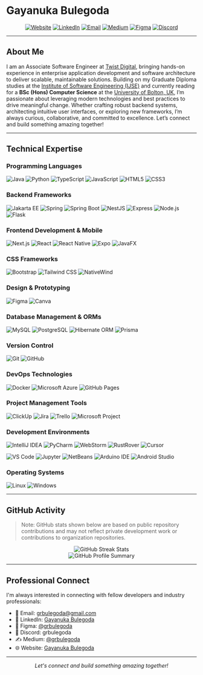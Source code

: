 # Gayanuka Bulegoda

<div align="center">
  <a href="https://gayanukabulegoda.github.io/"><img src="https://img.shields.io/badge/Website-685A4D?style=for-the-badge&logo=google-chrome&logoColor=white" alt="Website"/></a>
  <a href="https://lk.linkedin.com/in/gayanuka-bulegoda"><img src="https://img.shields.io/badge/LinkedIn-0077B5?style=for-the-badge&logo=linkedin&logoColor=white" alt="LinkedIn"/></a>
  <a href="mailto:grbulegoda@gmail.com"><img src="https://img.shields.io/badge/Email-D14836?style=for-the-badge&logo=gmail&logoColor=white" alt="Email"/></a>
  <a href="https://medium.com/@grbulegoda"><img src="https://img.shields.io/badge/Medium-000000?style=for-the-badge&logo=medium&logoColor=white" alt="Medium"/></a>
  <a href="https://www.figma.com/@grbulegoda"><img src="https://img.shields.io/badge/Figma-F24E1E?style=for-the-badge&logo=figma&logoColor=white" alt="Figma"/></a>
  <a href="https://discord.com/users/grbulegoda"><img src="https://img.shields.io/badge/Discord-5865F2?style=for-the-badge&logo=discord&logoColor=white" alt="Discord"/></a>
</div>

---

## About Me

I am an Associate Software Engineer at [Twist Digital](https://twistdigital.live/), bringing hands-on experience in enterprise application development and software architecture to deliver scalable, maintainable solutions. Building on my Graduate Diploma studies at the [Institute of Software Engineering (IJSE)](https://ijse.lk/) and currently reading for a **BSc (Hons) Computer Science** at the [University of Bolton, UK](https://www.bolton.ac.uk/), I’m passionate about leveraging modern technologies and best practices to drive meaningful change. Whether crafting robust backend systems, architecting intuitive user interfaces, or exploring new frameworks, I’m always curious, collaborative, and committed to excellence. Let’s connect and build something amazing together!

---

## Technical Expertise

### Programming Languages
![Java](https://img.shields.io/badge/Java-ED8B00?style=for-the-badge&logo=openjdk&logoColor=white)
![Python](https://img.shields.io/badge/Python-3776AB?style=for-the-badge&logo=python&logoColor=white)
![TypeScript](https://img.shields.io/badge/TypeScript-007ACC?style=for-the-badge&logo=typescript&logoColor=white)
![JavaScript](https://img.shields.io/badge/JavaScript-F7DF1E?style=for-the-badge&logo=javascript&logoColor=black)
![HTML5](https://img.shields.io/badge/HTML5-E34F26?style=for-the-badge&logo=html5&logoColor=white)
![CSS3](https://img.shields.io/badge/CSS3-1572B6?style=for-the-badge&logo=css3&logoColor=white)

### Backend Frameworks
![Jakarta EE](https://img.shields.io/badge/Jakarta_EE-important?style=for-the-badge&logo=jakarta-ee&logoColor=white)
![Spring](https://img.shields.io/badge/Spring-6DB33F?style=for-the-badge&logo=spring&logoColor=white)
![Spring Boot](https://img.shields.io/badge/Spring_Boot-6DB33F?style=for-the-badge&logo=spring-boot&logoColor=white)
![NestJS](https://img.shields.io/badge/NestJS-E0234E?style=for-the-badge&logo=nestjs&logoColor=white)
![Express](https://img.shields.io/badge/Express-000000?style=for-the-badge&logo=express&logoColor=white)
![Node.js](https://img.shields.io/badge/Node.js-339933?style=for-the-badge&logo=node-dot-js&logoColor=white)
![Flask](https://img.shields.io/badge/Flask-000000?style=for-the-badge&logo=flask&logoColor=white)

### Frontend Development & Mobile
![Next.js](https://img.shields.io/badge/Next.js-000000?style=for-the-badge&logo=nextdotjs&logoColor=white)
![React](https://img.shields.io/badge/React-20232A?style=for-the-badge&logo=react&logoColor=61DAFB)
![React Native](https://img.shields.io/badge/React_Native-20232A?style=for-the-badge&logo=react&logoColor=61DAFB)
![Expo](https://img.shields.io/badge/Expo-000020?style=for-the-badge&logo=expo&logoColor=white)
![JavaFX](https://img.shields.io/badge/JavaFX-007396?style=for-the-badge&logo=java&logoColor=white)

### CSS Frameworks
![Bootstrap](https://img.shields.io/badge/Bootstrap-563D7C?style=for-the-badge&logo=bootstrap&logoColor=white)
![Tailwind CSS](https://img.shields.io/badge/Tailwind_CSS-38B2AC?style=for-the-badge&logo=tailwind-css&logoColor=white)
![NativeWind](https://img.shields.io/badge/NativeWind-38B2AC?style=for-the-badge&logo=tailwind-css&logoColor=white)

### Design & Prototyping
![Figma](https://img.shields.io/badge/Figma-F24E1E?style=for-the-badge&logo=figma&logoColor=white)
![Canva](https://img.shields.io/badge/Canva-00C4CC?style=for-the-badge&logo=canva&logoColor=white)

### Database Management & ORMs
![MySQL](https://img.shields.io/badge/MySQL-4479A1?style=for-the-badge&logo=mysql&logoColor=white)
![PostgreSQL](https://img.shields.io/badge/PostgreSQL-316192?style=for-the-badge&logo=postgresql&logoColor=white)
![Hibernate ORM](https://img.shields.io/badge/Hibernate-59666C?style=for-the-badge&logo=hibernate&logoColor=white)
![Prisma](https://img.shields.io/badge/Prisma-2D3748?style=for-the-badge&logo=prisma&logoColor=white)

### Version Control
![Git](https://img.shields.io/badge/Git-F05032?style=for-the-badge&logo=git&logoColor=white)
![GitHub](https://img.shields.io/badge/GitHub-181717?style=for-the-badge&logo=github&logoColor=white)

### DevOps Technologies
![Docker](https://img.shields.io/badge/Docker-2496ED?style=for-the-badge&logo=docker&logoColor=white)
![Microsoft Azure](https://img.shields.io/badge/Microsoft_Azure-0078D4?style=for-the-badge&logo=microsoft-azure&logoColor=white)
![GitHub Pages](https://img.shields.io/badge/GitHub_Pages-000000?style=for-the-badge&logo=github&logoColor=white)

### Project Management Tools
![ClickUp](https://img.shields.io/badge/ClickUp-7B68EE?style=for-the-badge&logo=clickup&logoColor=white)
![Jira](https://img.shields.io/badge/Jira-0052CC?style=for-the-badge&logo=jira&logoColor=white)
![Trello](https://img.shields.io/badge/Trello-0079BF?style=for-the-badge&logo=trello&logoColor=white)
![Microsoft Project](https://img.shields.io/badge/Microsoft_Project-0078D4?style=for-the-badge&logo=microsoft-project&logoColor=white)

### Development Environments
![IntelliJ IDEA](https://img.shields.io/badge/IntelliJ_IDEA-000000?style=for-the-badge&logo=intellij-idea&logoColor=white)
![PyCharm](https://img.shields.io/badge/PyCharm-000000?style=for-the-badge&logo=pycharm&logoColor=white)
![WebStorm](https://img.shields.io/badge/WebStorm-000000?style=for-the-badge&logo=webstorm&logoColor=white)
![RustRover](https://img.shields.io/badge/RustRover-000000?style=for-the-badge&logo=jetbrains&logoColor=white)
![Cursor](https://img.shields.io/badge/Cursor-000000?style=for-the-badge&logo=jetbrains&logoColor=white)

![VS Code](https://img.shields.io/badge/VS_Code-007ACC?style=for-the-badge&logo=visual-studio-code&logoColor=white)
![Jupyter](https://img.shields.io/badge/Jupyter-F37626?style=for-the-badge&logo=jupyter&logoColor=white)
![NetBeans](https://img.shields.io/badge/NetBeans-1B6AC6?style=for-the-badge&logo=apache-netbeans-ide&logoColor=white)
![Arduino IDE](https://img.shields.io/badge/Arduino_IDE-00979D?style=for-the-badge&logo=arduino&logoColor=white)
![Android Studio](https://img.shields.io/badge/Android_Studio-3DDC84?style=for-the-badge&logo=android-studio&logoColor=white)

### Operating Systems
![Linux](https://img.shields.io/badge/Linux-FCC624?style=for-the-badge&logo=linux&logoColor=black)
![Windows](https://img.shields.io/badge/Windows-0078D6?style=for-the-badge&logo=windows&logoColor=white)

---

## GitHub Activity

> Note: GitHub stats shown below are based on public repository contributions and may not reflect private development work or contributions to organization repositories.

<div align="center">
  <img src="https://github-readme-streak-stats.herokuapp.com/?user=gayanukabulegoda&theme=github-dark-blue&hide_border=true" alt="GitHub Streak Stats" />
</div>

<div align="center">
  <img src="https://github-profile-summary-cards.vercel.app/api/cards/profile-details?username=gayanukabulegoda&theme=github_dark" alt="GitHub Profile Summary" />
</div>

---

## Professional Connect

I'm always interested in connecting with fellow developers and industry professionals:

- 📧 Email: [grbulegoda@gmail.com](mailto:grbulegoda@gmail.com)
- 💼 LinkedIn: [Gayanuka Bulegoda](https://lk.linkedin.com/in/gayanuka-bulegoda)
- 🎨 Figma: [@grbulegoda](https://www.figma.com/@grbulegoda)
- 💬 Discord: grbulegoda
- ✍️ Medium: [@grbulegoda](https://medium.com/@grbulegoda)
- 🌐 Website: [Gayanuka Bulegoda](https://gayanukabulegoda.github.io/)

---

<div align="center">
  <i>Let's connect and build something amazing together!</i>
</div>
